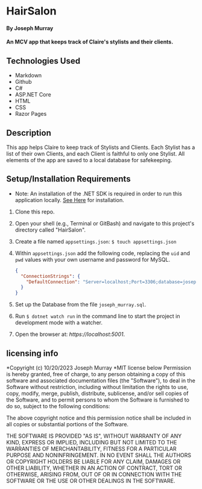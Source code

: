 # HairSalon

#### By Joseph Murray

#### An MCV app that keeps track of Claire's stylists and their clients.

## Technologies Used

- Markdown
- Github
- C#
- ASP.NET Core
- HTML
- CSS
- Razor Pages

## Description

This app helps Claire to keep track of Stylists and Clients. Each Stylist has a list of their own Clients, and each Client is faithful to only one Stylist. All elements of the app are saved to a local database for safekeeping.

## Setup/Installation Requirements

- Note: An installation of the .NET SDK is required in order to run this application locally. [See Here](https://dotnet.microsoft.com/en-us/) for installation.

1. Clone this repo.
2. Open your shell (e.g., Terminal or GitBash) and navigate to this project's directory called "HairSalon".
3. Create a file named `appsettings.json`: `$ touch appsettings.json`
4. Within `appsettings.json` add the following code, replacing the `uid` and `pwd` values with your own username and password for MySQL.

   ```json
   {
     "ConnectionStrings": {
       "DefaultConnection": "Server=localhost;Port=3306;database=joseph_murray;uid=[YOUR-USERNAME];pwd=[YOUR-MYSQL-PASSWORD];"
     }
   }
   ```

5. Set up the Database from the file `joseph_murray.sql`.
6. Run `$ dotnet watch run` in the command line to start the project in development mode with a watcher.
7. Open the browser at: _https://localhost:5001_.

## licensing info

*Copyright (c) 10/20/2023 Joseph Murray
*MIT license below
Permission is hereby granted, free of charge, to any person obtaining a copy
of this software and associated documentation files (the "Software"), to deal
in the Software without restriction, including without limitation the rights
to use, copy, modify, merge, publish, distribute, sublicense, and/or sell
copies of the Software, and to permit persons to whom the Software is
furnished to do so, subject to the following conditions:

The above copyright notice and this permission notice shall be included in all
copies or substantial portions of the Software.

THE SOFTWARE IS PROVIDED "AS IS", WITHOUT WARRANTY OF ANY KIND, EXPRESS OR
IMPLIED, INCLUDING BUT NOT LIMITED TO THE WARRANTIES OF MERCHANTABILITY,
FITNESS FOR A PARTICULAR PURPOSE AND NONINFRINGEMENT. IN NO EVENT SHALL THE
AUTHORS OR COPYRIGHT HOLDERS BE LIABLE FOR ANY CLAIM, DAMAGES OR OTHER
LIABILITY, WHETHER IN AN ACTION OF CONTRACT, TORT OR OTHERWISE, ARISING FROM,
OUT OF OR IN CONNECTION WITH THE SOFTWARE OR THE USE OR OTHER DEALINGS IN THE
SOFTWARE.
